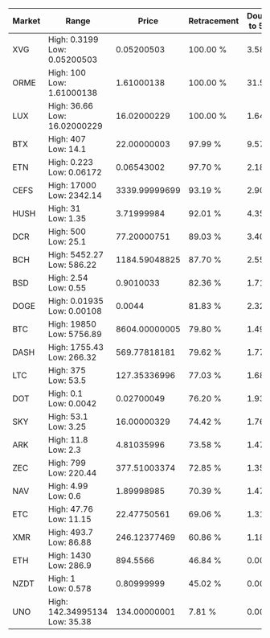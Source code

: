 | Market | Range | Price| Retracement | Doubles to 50% |
| --- | --- | --- | --- | --- |
| XVG | High: 0.3199<br />Low: 0.05200503 | 0.05200503 | 100.00 % | 3.58 |
| ORME | High: 100<br />Low: 1.61000138 | 1.61000138 | 100.00 % | 31.56 |
| LUX | High: 36.66<br />Low: 16.02000229 | 16.02000229 | 100.00 % | 1.64 |
| BTX | High: 407<br />Low: 14.1 | 22.00000003 | 97.99 % | 9.57 |
| ETN | High: 0.223<br />Low: 0.06172 | 0.06543002 | 97.70 % | 2.18 |
| CEFS | High: 17000<br />Low: 2342.14 | 3339.99999699 | 93.19 % | 2.90 |
| HUSH | High: 31<br />Low: 1.35 | 3.71999984 | 92.01 % | 4.35 |
| DCR | High: 500<br />Low: 25.1 | 77.20000751 | 89.03 % | 3.40 |
| BCH | High: 5452.27<br />Low: 586.22 | 1184.59048825 | 87.70 % | 2.55 |
| BSD | High: 2.54<br />Low: 0.55 | 0.9010033 | 82.36 % | 1.71 |
| DOGE | High: 0.01935<br />Low: 0.00108 | 0.0044 | 81.83 % | 2.32 |
| BTC | High: 19850<br />Low: 5756.89 | 8604.00000005 | 79.80 % | 1.49 |
| DASH | High: 1755.43<br />Low: 266.32 | 569.77818181 | 79.62 % | 1.77 |
| LTC | High: 375<br />Low: 53.5 | 127.35336996 | 77.03 % | 1.68 |
| DOT | High: 0.1<br />Low: 0.0042 | 0.02700049 | 76.20 % | 1.93 |
| SKY | High: 53.1<br />Low: 3.25 | 16.00000329 | 74.42 % | 1.76 |
| ARK | High: 11.8<br />Low: 2.3 | 4.81035996 | 73.58 % | 1.47 |
| ZEC | High: 799<br />Low: 220.44 | 377.51003374 | 72.85 % | 1.35 |
| NAV | High: 4.99<br />Low: 0.6 | 1.89998985 | 70.39 % | 1.47 |
| ETC | High: 47.76<br />Low: 11.15 | 22.47750561 | 69.06 % | 1.31 |
| XMR | High: 493.7<br />Low: 86.88 | 246.12377469 | 60.86 % | 1.18 |
| ETH | High: 1430<br />Low: 286.9 | 894.5566 | 46.84 % | 0.00 |
| NZDT | High: 1<br />Low: 0.578 | 0.80999999 | 45.02 % | 0.00 |
| UNO | High: 142.34995134<br />Low: 35.38 | 134.00000001 | 7.81 % | 0.00 |
